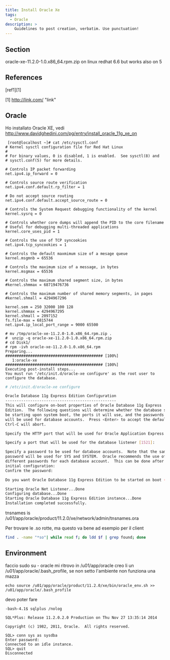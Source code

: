 ```yaml
---
title: Install Oracle Xe
tags:
  - Oracle
description: >
    Guidelines to post creation, verbatim. Use punctuation!
---
```


## Section

oracle-xe-11.2.0-1.0.x86_64.rpm.zip
on linux redhat 6.6  but works also on 5

## References

[ref1][1]

  [1] http://link.com/ "link"


## Oracle

Ho installato Oracle XE, vedi http://www.davidghedini.com/pg/entry/install_oracle_11g_xe_on

```
 [root@localhost ~]# cat /etc/sysctl.conf
# Kernel sysctl configuration file for Red Hat Linux
#
# For binary values, 0 is disabled, 1 is enabled.  See sysctl(8) and
# sysctl.conf(5) for more details.

# Controls IP packet forwarding
net.ipv4.ip_forward = 0

# Controls source route verification
net.ipv4.conf.default.rp_filter = 1

# Do not accept source routing
net.ipv4.conf.default.accept_source_route = 0

# Controls the System Request debugging functionality of the kernel
kernel.sysrq = 0

# Controls whether core dumps will append the PID to the core filename
# Useful for debugging multi-threaded applications
kernel.core_uses_pid = 1

# Controls the use of TCP syncookies
net.ipv4.tcp_syncookies = 1

# Controls the default maxmimum size of a mesage queue
kernel.msgmnb = 65536

# Controls the maximum size of a message, in bytes
kernel.msgmax = 65536

# Controls the maximum shared segment size, in bytes
#kernel.shmmax = 68719476736

# Controls the maximum number of shared memory segments, in pages
#kernel.shmall = 4294967296

kernel.sem = 250 32000 100 128
kernel.shmmax = 4294967295
kernel.shmall = 2097152
fs.file-max = 6815744
net.ipv4.ip_local_port_range = 9000 65500

```

```
# mv /tmp/oracle-xe-11.2.0-1.0.x86_64.rpm.zip .
#  unzip -q oracle-xe-11.2.0-1.0.x86_64.rpm.zip
# cd Disk1/
# rpm -ivh oracle-xe-11.2.0-1.0.x86_64.rpm
Preparing...                ########################################### [100%]
   1:oracle-xe              ########################################### [100%]
Executing post-install steps...
You must run '/etc/init.d/oracle-xe configure' as the root user to configure the database.
```

```bash
# /etc/init.d/oracle-xe configure

Oracle Database 11g Express Edition Configuration
-------------------------------------------------
This will configure on-boot properties of Oracle Database 11g Express
Edition.  The following questions will determine whether the database should
be starting upon system boot, the ports it will use, and the passwords that
will be used for database accounts.  Press <Enter> to accept the defaults.
Ctrl-C will abort.

Specify the HTTP port that will be used for Oracle Application Express [8080]:

Specify a port that will be used for the database listener [1521]:

Specify a password to be used for database accounts.  Note that the same
password will be used for SYS and SYSTEM.  Oracle recommends the use of
different passwords for each database account.  This can be done after
initial configuration:
Confirm the password:

Do you want Oracle Database 11g Express Edition to be started on boot (y/n) [y]:

Starting Oracle Net Listener...Done
Configuring database...Done
Starting Oracle Database 11g Express Edition instance...Done
Installation completed successfully.
```


tnsnames is /u01/app/oracle/product/11.2.0/xe/network/admin/tnsnames.ora

Per trovare le .so rotte, ma questo va bene ad esempio per il client

```bash
find . -name "*so"| while read f; do ldd $f | grep found; done
```

## Environment

faccio sudo su - oracle
mi ritrovo in /u01/app/oracle
creo li un /u01/app/oracle/.bash_profile, se non setto l'ambiente non funziona una mazza


```
echo source /u01/app/oracle/product/11.2.0/xe/bin/oracle_env.sh >> /u01/app/oracle/.bash_profile
```

devo poter fare

```
-bash-4.1$ sqlplus /nolog

SQL*Plus: Release 11.2.0.2.0 Production on Thu Nov 27 13:35:14 2014

Copyright (c) 1982, 2011, Oracle.  All rights reserved.

SQL> conn sys as sysdba
Enter password:
Connected to an idle instance.
SQL> quit
Disconnected
```

